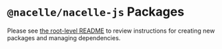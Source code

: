 # `@nacelle/nacelle-js` Packages

Please see [the root-level README](../README) to review instructions for creating new packages and managing dependencies.
